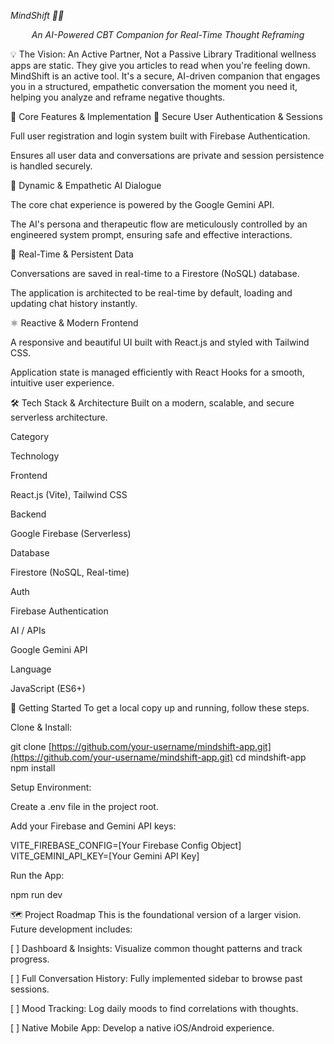 <em>MindShift 🧠✨</em>


<p align="center">
<em>An AI-Powered CBT Companion for Real-Time Thought Reframing</em>
</p>

💡 The Vision: An Active Partner, Not a Passive Library
Traditional wellness apps are static. They give you articles to read when you're feeling down. MindShift is an active tool. It's a secure, AI-driven companion that engages you in a structured, empathetic conversation the moment you need it, helping you analyze and reframe negative thoughts.

🎯 Core Features & Implementation
🔐 Secure User Authentication & Sessions

Full user registration and login system built with Firebase Authentication.

Ensures all user data and conversations are private and session persistence is handled securely.

🧠 Dynamic & Empathetic AI Dialogue

The core chat experience is powered by the Google Gemini API.

The AI's persona and therapeutic flow are meticulously controlled by an engineered system prompt, ensuring safe and effective interactions.

💾 Real-Time & Persistent Data

Conversations are saved in real-time to a Firestore (NoSQL) database.

The application is architected to be real-time by default, loading and updating chat history instantly.

⚛️ Reactive & Modern Frontend

A responsive and beautiful UI built with React.js and styled with Tailwind CSS.

Application state is managed efficiently with React Hooks for a smooth, intuitive user experience.

🛠️ Tech Stack & Architecture
Built on a modern, scalable, and secure serverless architecture.

Category

Technology

Frontend

React.js (Vite), Tailwind CSS

Backend

Google Firebase (Serverless)

Database

Firestore (NoSQL, Real-time)

Auth

Firebase Authentication

AI / APIs

Google Gemini API

Language

JavaScript (ES6+)

🚀 Getting Started
To get a local copy up and running, follow these steps.

Clone & Install:

git clone [https://github.com/your-username/mindshift-app.git](https://github.com/your-username/mindshift-app.git)
cd mindshift-app
npm install

Setup Environment:

Create a .env file in the project root.

Add your Firebase and Gemini API keys:

VITE_FIREBASE_CONFIG=[Your Firebase Config Object]
VITE_GEMINI_API_KEY=[Your Gemini API Key]

Run the App:

npm run dev

🗺️ Project Roadmap
This is the foundational version of a larger vision. Future development includes:

[ ] Dashboard & Insights: Visualize common thought patterns and track progress.

[ ] Full Conversation History: Fully implemented sidebar to browse past sessions.

[ ] Mood Tracking: Log daily moods to find correlations with thoughts.

[ ] Native Mobile App: Develop a native iOS/Android experience.
